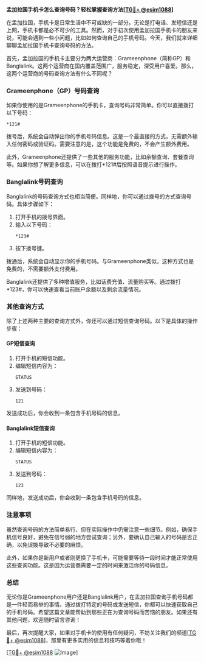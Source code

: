 **孟加拉国手机卡怎么查询号码？轻松掌握查询方法[[TG💪+ @esim1088](https://t.me/s/esim1088)]**

在孟加拉国，手机卡是日常生活中不可或缺的一部分。无论是打电话、发短信还是上网，手机卡都是必不可少的工具。然而，对于初次使用孟加拉国手机卡的朋友来说，可能会遇到一些小问题，比如如何查询自己的手机号码。今天，我们就来详细聊聊孟加拉国手机卡查询号码的方法。

首先，孟加拉国的手机卡主要分为两大运营商：Grameenphone（简称GP）和Banglalink。这两个运营商在国内覆盖范围广，服务稳定，深受用户喜爱。那么，这两个运营商的号码查询方法有什么不同呢？

### Grameenphone（GP）号码查询

如果你使用的是Grameenphone的手机卡，查询号码非常简单。你可以直接拨打以下号码：

```
*121#
```

拨号后，系统会自动弹出你的手机号码信息。这是一个最直接的方式，无需额外输入任何密码或验证码。需要注意的是，这个功能是免费的，不会产生额外费用。

此外，Grameenphone还提供了一些其他的服务功能，比如余额查询、套餐查询等。如果你想了解更多信息，可以在拨打*121#后按照语音提示进行操作。

### Banglalink号码查询

Banglalink的号码查询方式也相当简便。同样地，你可以通过拨号的方式查询号码。具体步骤如下：

1. 打开手机的拨号界面。
2. 输入以下号码：
   ```
   *123#
   ```
3. 按下拨号键。

拨通后，系统会自动显示你的手机号码。与Grameenphone类似，这种方式也是免费的，不需要额外支付费用。

Banglalink还提供了多种增值服务，比如话费充值、流量购买等。通过拨打*123#，你可以快速查看当前账户余额以及剩余流量情况。

### 其他查询方式

除了上述两种主要的查询方式外，你还可以通过短信查询号码。以下是具体的操作步骤：

#### GP短信查询

1. 打开手机的短信功能。
2. 编辑短信内容为：
   ```
   STATUS
   ```
3. 发送到号码：
   ```
   121
   ```

发送成功后，你会收到一条包含手机号码的信息。

#### Banglalink短信查询

1. 打开手机的短信功能。
2. 编辑短信内容为：
   ```
   STATUS
   ```
3. 发送到号码：
   ```
   123
   ```

同样地，发送成功后，你会收到一条包含手机号码的信息。

### 注意事项

虽然查询号码的方法简单易行，但在实际操作中仍需注意一些细节。例如，确保手机信号良好，避免在信号弱的地方尝试查询；另外，要确认自己输入的号码是否正确，以免误拨导致不必要的麻烦。

此外，如果你是新用户或者刚更换了手机卡，可能需要等待一段时间才能正常使用这些查询功能。这是因为运营商需要一定的时间来激活你的号码信息。

### 总结

无论你是Grameenphone用户还是Banglalink用户，在孟加拉国查询手机号码都是一件轻而易举的事情。通过拨打特定的号码或发送短信，你都可以快速获取自己的手机号码。希望这篇文章能帮助到那些正在为查询号码而苦恼的朋友。如果还有其他问题，欢迎随时留言咨询！

最后，再次提醒大家，如果对手机卡的使用有任何疑问，不妨关注我们的频道[[TG💪+ @esim1088](https://t.me/s/esim1088)]，那里有更多实用的信息和技巧等着你哦！ 

[[TG💪+ @esim1088](https://t.me/s/esim1088) ![Image](https://i.postimg.cc/4NQfJmqS/Snipaste-2025-05-13-00-14-12.png)]